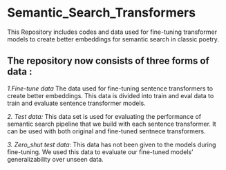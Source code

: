 # Semantic_Search_Transformers
This Repository includes codes and data used for fine-tuning transformer models to create better embeddings for semantic search in classic poetry.

## The repository now consists of three forms of data : 

 *1.Fine-tune data*
    The data used for fine-tuning sentence transformers to create better embeddings. 
    This data is divided into train and eval data to train and evaluate sentence transformer models.
    
 *2. Test data:*
    This data set is used for evaluating the performance of semantic search pipeline that we build with each sentence transformer.
    It can be used with both original and fine-tuned sentnece transformers.
    
 *3. Zero_shut test data:*
    This  data has not been given to the models during fine-tuning.
    We used this data to evaluate our fine-tuned models’ generalizability over unseen data.
